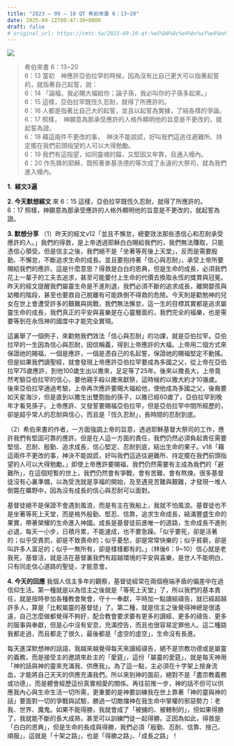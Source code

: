 ```yaml
---
title: "2023 – 09 – 10 QT 希伯來書 6：13~20"
date: 2025-04-12T00:47:38+0800
draft: false
# original_url: https://cmtc.tw/2023-09-10-qt-%e5%b8%8c%e4%bc%af%e4%be%86%e6%9b%b8-6%ef%bc%9a1320
---
```


![](/images/qt.jpg)
> 希伯來書 6：13\~20  
> 6：13 當初　神應許亞伯拉罕的時候，因為沒有比自己更大可以指著起誓的，就指著自己起誓，說：  
> 6：14 「論福，我必賜大福給你；論子孫，我必叫你的子孫多起來。」  
> 6：15 這樣，亞伯拉罕既恆久忍耐，就得了所應許的。  
> 6：16 人都是指著比自己大的起誓，並且以起誓為實據，了結各樣的爭論。  
> 6：17 照樣，　神願意為那承受應許的人格外顯明他的旨意是不更改的，就起誓為證。  
> 6：18 藉這兩件不更改的事，　神決不能說謊，好叫我們這逃往避難所、持定擺在我們前頭指望的人可以大得勉勵。  
> 6：19 我們有這指望，如同靈魂的錨，又堅固又牢靠，且通入幔內。  
> 6：20 作先鋒的耶穌，既照著麥基洗德的等次成了永遠的大祭司，就為我們進入幔內。

**1.  經文3遍**

**2. 今天默想經文**
來 6：15 這樣，亞伯拉罕既恆久忍耐，就得了所應許的。  
6：17 照樣，神願意為那承受應許的人格外顯明他的旨意是不更改的，就起誓為證。

**3. 默想分享**
（1）昨天的經文v12「並且不懈怠，總要效法那些憑信心和忍耐承受應許的人。」我們的得救，是上帝透過耶穌白白賜給我們的，我們無法賺取，只能憑信心領受。但是信主之後，我們絕不是「坐著等死後上天堂」，反而是需要殷勤、不懈怠，不斷追求生命的成長。並且要抱持著「信心與忍耐」，承受上帝所要賜給我們的應許。這是什麼意思？得救是白白的恩典，但是生命的成長，必須我們花上一輩子的工夫去追求，甚至可能要付上生命的代價去換取永恆的獎賞與冠冕。昨天的經文提醒我們屬靈生命是不進則退，我們必須不斷的追求成長，離開嬰孩與幼稚的階段，甚至也要救自己脫離有可能跌倒不得救的危險。今天則是勸勉神的兒女在世上會遭受許多的艱難與挑戰，我們無法懈怠，這一生的目標其實都是追求屬靈生命的成長，我們真正的平安與喜樂是在心靈層面的，我們完全的福樂，也是需要等到在永恆神的國度中才能完全實現。

這裏舉了一個例子，來勸勉我們效法「信心與忍耐」的功課，就是亞伯拉罕。亞伯拉罕的一生因為信心與忍耐，因信稱義，得到上帝應許的大福。上帝用二個方式來保證祂的賜福，一個是應許，一個是憑自己的名起誓，保證祂的賜福堅定不動搖。但是如果我們讀聖經，就會發現上帝應許亞伯拉罕要成為多國之父，從上帝在亞伯拉罕75歲應許，到他100歲生出以撒來，足足等了25年。後來以撒長大，上帝竟然考驗亞伯拉罕的信心，要他親手殺以撒來獻祭，這時候的以撒大約才10幾歲。後來亞伯拉罕通過考驗，上帝再次應許要賜大福給他，使他成為多國之父，後裔要如天星海沙，但是直到以撒生出雙胞胎的孫子，以撒已經60歲了，亞伯拉罕到晚年才看見孫子。上帝應許、又發誓要賜福亞伯拉罕，但是亞伯拉罕中間所經歷的，卻是超乎常人的忍耐與信心，而且是「恆久忍耐」，長時間的忍耐到底。

（2）希伯來書的作者，一方面強調上帝的旨意，透過耶穌基督大祭司的工作，應許我們有堅固可靠的應許。但是在人這一方面的責任，我們仍然必須負起責任需要堅信、忍耐、殷勤、追求成長，信心堅定、忍耐到底，結出生命的果子。v18「藉這兩件不更改的事，神決不能說謊，好叫我們這逃往避難所、持定擺在我們前頭指望的人可以大得勉勵。」即使上帝應許要賜福，我們仍然需要有主成為我們的「避難所」，在這個短暫的世上，我們仍然會有爭戰，會有苦難，會有熬煉。很多基督徒沒有心裏準備，以為受洗就是享福的開始，及至遇見苦難與艱難，才發現一堆人倒斃在曠野中，因為沒有成長的信心與忍耐可以面對。

基督徒絕不是保證不會遇到風浪，而是有主在我船上，我就不怕風浪。基督徒也不是坐著等死上天堂，而是格外殷勤、堅忍、信靠，追求生命成長，結滿豐盛生命的果實，帶著榮耀的生命進入神國。成長是基督徒前進唯一的道路，生命成長不進則必退，每天一小步，日積月累，不能速成，也不要急躁。「似乎要死，卻是活著的；似乎受責罰，卻是不致喪命的；似乎憂愁，卻是常常快樂的；似乎貧窮，卻是叫許多人富足的；似乎一無所有，卻是樣樣都有的。」（林後6：9\~10）信心就是老我死，基督活，就是活在基督裏我們有超越環境的平安與喜樂，是世人不能明白，只有同走信心道路的聖徒，才能意會。

**4. 今天的回應**
我個人信主多年的觀察，基督徒經常在兩個極端矛盾的偏差中在過信仰生活。第一種就是以為信主之後就是「等死上天堂」了，所以我們的基本責任，就是按時參加各種教會聚會，守十一奉獻，平時加一點讀經禱告，就已經超越許多人，算是「比較屬靈的基督徒」了。第二種，就是信主之後覺得神總是很遙遠，自己怎麼做都覺得不夠好，配合教會要求要有更多的讀經、更多的禱告、更多的服事與奉獻，但是心中沒有安息，充滿控告，而且也很容易定罪他人。這二種路我都走過，而且都走了很久，最後都是「虛空的虛空」，生命沒有長進。

每天進深默想神的話語，我越來越覺得每天來讀經禱告，絕不是宗教功德或是屬靈的義務，而是接受主的邀請來赴主的「愛筵」，這份「屬靈的愛筵」，就是每天神用「神的話與神的靈來充滿我、供應我」。為了這一點，主必須在十字架上捨身流血，才能將自己天天的供應充滿我們。所以來到神的面前，絕對不是「盡宗教義務或功德」，而是體會經歷這份真實相愛的關係。再往前推一步，神的話不但可以供應我內心與生命生活一切所需，更重要的是神要訓練我在世上靠著「神的靈與神的話」要面對一切的爭戰與試驗，勝過一切敵擋神在我生命中掌權的邪惡勢力：老我、世界、魔鬼。如果不能得勝，我就會成了「被擄的、被轄制的」，但如果得勝了，我就能不斷的長大成熟，甚至可以訓練門徒一起得勝。正因為如此，得救是「白白的恩典」，但是生命的長成與得勝，我們必須「殷勤、忍耐、信靠、捨己、順服」，這就是「十架之路」，也是「得勝之路」、「成長之路」！
